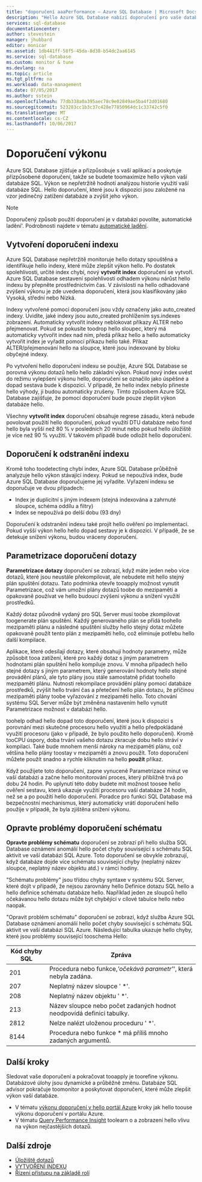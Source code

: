 ```yaml
---
title: "doporučení aaaPerformance – Azure SQL Database | Microsoft Docs"
description: "Hello Azure SQL Database nabízí doporučení pro vaše databáze SQL, který může zlepšit výkon aktuální dotaz."
services: sql-database
documentationcenter: 
author: stevestein
manager: jhubbard
editor: monicar
ms.assetid: 1db441ff-58f5-45da-8d38-b54dc2aa6145
ms.service: sql-database
ms.custom: monitor & tune
ms.devlang: na
ms.topic: article
ms.tgt_pltfrm: na
ms.workload: data-management
ms.date: 07/05/2017
ms.author: sstein
ms.openlocfilehash: 77db338a0a395aec78c9e02849ae5ba4f2d01680
ms.sourcegitcommit: 523283cc1b3c37c428e77850964dc1c33742c5f0
ms.translationtype: MT
ms.contentlocale: cs-CZ
ms.lasthandoff: 10/06/2017
---
```

# <a name="performance-recommendations"></a>Doporučení výkonu

Azure SQL Database zjišťuje a přizpůsobuje s vaší aplikací a poskytuje přizpůsobené doporučení, takže se budete toomaximize hello výkon vaší databáze SQL. Výkon se nepřetržitě hodnotí analýzou historie využití vaší databáze SQL. Hello doporučení, které jsou k dispozici jsou založené na vzor jedinečný zatížení databáze a zvýšit jeho výkon.

> [!NOTE]
> Doporučený způsob použití doporučení je v databázi povolíte, automatické ladění'. Podrobnosti najdete v tématu [automatické ladění](sql-database-automatic-tuning.md).
>

## <a name="create-index-recommendations"></a>Vytvoření doporučení indexu
Azure SQL Database nepřetržitě monitoruje hello dotazy spouštěna a identifikuje hello indexy, které může zlepšit výkon hello. Po dostatek spolehlivosti, určité index chybí, nový **vytvořit index** doporučení se vytvoří. Azure SQL Database sestavení spolehlivosti odhadem výkonu nárůst hello indexu by přepněte prostřednictvím čas. V závislosti na hello odhadované zvýšení výkonu je zde uvedena doporučení, která jsou klasifikovány jako Vysoká, střední nebo Nízká. 

Indexy vytvořené pomocí doporučení jsou vždy označeny jako auto_created indexy. Uvidíte, jaké indexy jsou auto_created prohlížením sys.indexes zobrazení. Automaticky vytvořit indexy neblokovat příkazy ALTER nebo přejmenovat. Pokud se pokusíte toodrop hello sloupec, který má automaticky vytvořit index nad ním, předá příkaz hello a hello automaticky vytvořit index je vyřadit pomocí příkazu hello také. Příkaz ALTER/přejmenování hello na sloupce, které jsou indexované by bloku obyčejné indexy.

Po vytvoření hello doporučení indexu se použije, Azure SQL Database se porovná výkonu dotazů hello hello základní výkon. Pokud nový index uvést do režimu vylepšení výkonu hello, doporučení se označilo jako úspěšné a dopad sestava bude k dispozici. V případě, že hello index nebylo přineste hello výhody, ji budou automaticky zrušeny. Tímto způsobem Azure SQL Database zajišťuje, že pomocí doporučení bude pouze zlepšit výkon databáze hello.

Všechny **vytvořit index** doporučení obsahuje regrese zásadu, která nebude povolovat použití hello doporučení, pokud využití DTU databáze nebo fond hello byla vyšší než 80 % v posledních 20 minut nebo pokud hello úložiště je více než 90 % využití. V takovém případě bude odložit hello doporučení.

## <a name="drop-index-recommendations"></a>Doporučení k odstranění indexu
Kromě toho toodetecting chybí index, Azure SQL Database průběžně analyzuje hello výkon stávající indexy. Pokud se nepoužívá index, bude Azure SQL Database doporučujeme jej vyřadíte. Vyřazení indexu se doporučuje ve dvou případech:
* Index je duplicitní s jiným indexem (stejná indexována a zahrnuté sloupce, schéma oddílu a filtry)
* Index se nepoužívá po delší dobu (93 dny)

Doporučení k odstranění indexu také projít hello ověření po implementaci. Pokud vyšší výkon hello hello dopad sestavy je k dispozici. V případě, že se detekuje snížení výkonu, budou vráceny doporučení.


## <a name="parameterize-queries-recommendations"></a>Parametrizace doporučení dotazy
**Parametrizace dotazy** doporučení se zobrazí, když máte jeden nebo více dotazů, které jsou neustále překompilovat, ale nebudete mít hello stejný plán spuštění dotazu. Tato podmínka otevře tooapply možnost vynutit Parametrizace, což vám umožní plány dotazů toobe do mezipaměti a opakovaně používat ve hello budoucí zvýšení výkonu a snížení využití prostředků. 

Každý dotaz původně vydaný pro SQL Server musí toobe zkompilovat toogenerate plán spuštění. Každý generovaného plán se přidá toohello mezipaměti plánu a následné spuštění služby hello stejný dotaz můžete opakovaně použít tento plán z mezipaměti hello, což eliminuje potřebu hello další kompilace. 

Aplikace, které odesílají dotazy, které obsahují hodnoty parametry, může způsobit tooa zatížení, které pro každý dotaz s jiným parametrem hodnotami plán spuštění hello kompiluje znovu. V mnoha případech hello stejné dotazy s jiným parametrem, který generování hodnoty hello stejné provádění plánů, ale tyto plány jsou stále samostatně přidat toohello mezipaměti plánu. Nutnosti rekompilace provádění plány pomocí databáze prostředků, zvýšit hello trvání čas a přetečení hello plán dotazu, že příčinou mezipaměti plány toobe vyřazování z mezipaměti hello. Toto chování systému SQL Server může být změněna nastavením hello vynutit Parametrizace možnost v databázi hello. 

toohelp odhad hello dopad toto doporučení, které jsou k dispozici s porovnání mezi skutečné procesoru hello využití a hello předpokládané využití procesoru (jako v případě, že bylo použito hello doporučení). Kromě tooCPU úspory, doba trvání vašeho dotazu zkracuje dobu hello stráví v kompilaci. Také bude mnohem menší nároky na mezipaměti plánu, což většina hello plány toostay v mezipaměti a znovu použít. Toto doporučení můžete použít snadno a rychle kliknutím na hello **použít** příkaz. 

Když použijete toto doporučení, zapne vynucené Parametrizace minut ve vaší databázi a začne hello monitorování proces, který přibližně trvá po dobu 24 hodin. Po uplynutí této doby budete mít možnost toosee hello ověření sestavu, která ukazuje využití procesoru vaší databáze 24 hodin, než se a po použití hello doporučení. Poradce pro funkci SQL Database má bezpečnostní mechanismus, který automaticky vrátí doporučení hello použije v případě, že byla zjištěna snížení výkonu.

## <a name="fix-schema-issues-recommendations"></a>Opravte problémy doporučení schématu
**Opravte problémy schématu** doporučení se zobrazí při hello služba SQL Database oznámení anomálií hello počet chyby související s schématu SQL aktivit ve vaší databázi SQL Azure. Toto doporučení se obvykle zobrazují, když databáze dojde více schématu související chyby (neplatný název sloupce, neplatný název objektu atd.) v rámci hodiny.

"Schématu problémy" jsou třídou chyby syntaxe v systému SQL Server, které dojít v případě, že nejsou zarovnány hello Definice dotazu SQL hello a hello definice schématu databáze hello. Například jeden ze sloupců hello očekávanou hello dotazu může být chybějící v cílové tabulce hello nebo naopak. 

"Opravit problém schématu" doporučení se zobrazí, když služba Azure SQL Database oznámení anomálií hello počet chyby související s schématu SQL aktivit ve vaší databázi SQL Azure. Následující tabulka ukazuje hello chyby, které jsou problémy související tooschema Hello:

| Kód chyby SQL | Zpráva |
| --- | --- |
| 201 |Procedura nebo funkce,*'očekává parametr'*', která nebyla zadána. |
| 207 |Neplatný název sloupce ' *'. |
| 208 |Neplatný název objektu ' *'. |
| 213 |Název sloupce nebo počet zadaných hodnot neodpovídá definici tabulky. |
| 2812 |Nelze nalézt uloženou proceduru ' *'. |
| 8144 |Procedura nebo funkce * má příliš mnoho zadaných argumentů. |

## <a name="next-steps"></a>Další kroky
Sledovat vaše doporučení a pokračovat tooapply je toorefine výkonu. Databázové úlohy jsou dynamické a průběžně změnu. Databáze SQL advisor pokračuje toomonitor a poskytovat doporučení, které může zlepšit výkon vaší databáze. 

* V tématu [výkonu doporučení v hello portál Azure](sql-database-advisor-portal.md) kroky jak hello toouse výkonu doporučení v portálu Azure.
* V tématu [Query Performance Insight](sql-database-query-performance.md) toolearn o a zobrazení hello vlivu na výkon nejčastějších dotazů.

## <a name="additional-resources"></a>Další zdroje
* [Úložiště dotazů](https://msdn.microsoft.com/library/dn817826.aspx)
* [VYTVOŘENÍ INDEXU](https://msdn.microsoft.com/library/ms188783.aspx)
* [Řízení přístupu na základě rolí](../active-directory/role-based-access-control-what-is.md)

